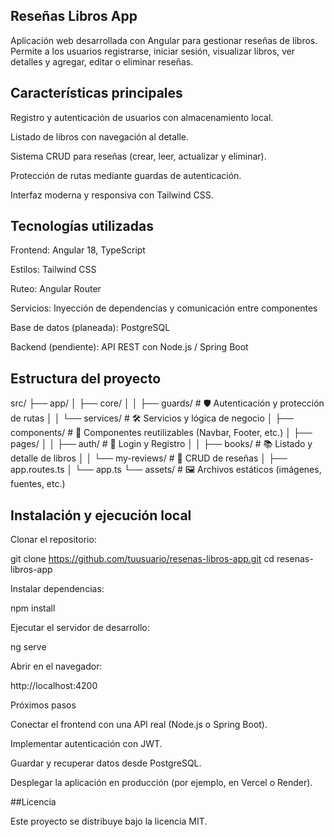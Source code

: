 ## Reseñas Libros App

Aplicación web desarrollada con Angular para gestionar reseñas de libros.
Permite a los usuarios registrarse, iniciar sesión, visualizar libros, ver detalles y agregar, editar o eliminar reseñas.

## Características principales

Registro y autenticación de usuarios con almacenamiento local.

Listado de libros con navegación al detalle.

Sistema CRUD para reseñas (crear, leer, actualizar y eliminar).

Protección de rutas mediante guardas de autenticación.

Interfaz moderna y responsiva con Tailwind CSS.

## Tecnologías utilizadas

Frontend: Angular 18, TypeScript

Estilos: Tailwind CSS

Ruteo: Angular Router

Servicios: Inyección de dependencias y comunicación entre componentes

Base de datos (planeada): PostgreSQL

Backend (pendiente): API REST con Node.js / Spring Boot

## Estructura del proyecto
src/
├── app/
│   ├── core/
│   │   ├── guards/   # 🛡️ Autenticación y protección de rutas
│   │   └── services/  # 🛠️ Servicios y lógica de negocio
│   ├── components/  # 🧩 Componentes reutilizables (Navbar, Footer, etc.)
│   ├── pages/
│   │   ├── auth/      # 🔑 Login y Registro
│   │   ├── books/     # 📚 Listado y detalle de libros
│   │   └── my-reviews/ # 📝 CRUD de reseñas
│   ├── app.routes.ts
│   └── app.ts
└── assets/           # 🖼️ Archivos estáticos (imágenes, fuentes, etc.)

## Instalación y ejecución local

Clonar el repositorio:

git clone https://github.com/tuusuario/resenas-libros-app.git
cd resenas-libros-app


Instalar dependencias:

npm install


Ejecutar el servidor de desarrollo:

ng serve


Abrir en el navegador:

http://localhost:4200

Próximos pasos

Conectar el frontend con una API real (Node.js o Spring Boot).

Implementar autenticación con JWT.

Guardar y recuperar datos desde PostgreSQL.

Desplegar la aplicación en producción (por ejemplo, en Vercel o Render).

##Licencia

Este proyecto se distribuye bajo la licencia MIT.